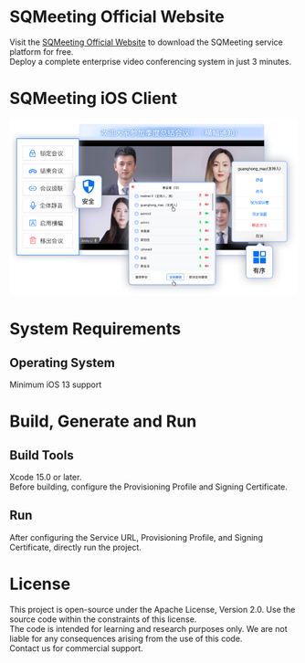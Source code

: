 # SQMeeting Official Website
Visit the [SQMeeting Official Website](https://sqmeeting.github.io) to download the SQMeeting service platform for free.  
Deploy a complete enterprise video conferencing system in just 3 minutes.

# SQMeeting iOS Client

![screenshot](./image1.png)

# System Requirements

## Operating System
Minimum iOS 13 support

# Build, Generate and Run

## Build Tools
Xcode 15.0 or later.  
Before building, configure the Provisioning Profile and Signing Certificate.

## Run
After configuring the Service URL, Provisioning Profile, and Signing Certificate, directly run the project.

# License
This project is open-source under the Apache License, Version 2.0. Use the source code within the constraints of this license.  
The code is intended for learning and research purposes only. We are not liable for any consequences arising from the use of this code.  
Contact us for commercial support.

